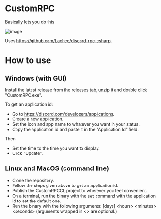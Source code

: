 # CustomRPC
Basically lets you do this

![image](https://i.imgur.com/7RGOxiE.png)

Uses https://github.com/Lachee/discord-rpc-csharp.

# How to use

## Windows (with GUI)

Install the latest release from the releases tab, unzip it and double click "CustomRPC.exe".

To get an application id:
* Go to https://discord.com/developers/applications.
* Create a new application.
* Set the icon and app name to whatever you want in your status.
* Copy the application id and paste it in the "Application Id" field.

Then:
* Set the time to the time you want to display.
* Click "Update".

## Linux and MacOS (command line)

* Clone the repository.
* Follow the steps given above to get an application id.
* Publish the CustomRPCCL project to wherever you feel convenient.
* On a terminal, run the binary with the `set` command with the application id to set the default one.
* Run the binary with the following arguments: [days] \<hours> \<minutes> \<seconds> (arguments wrapped in <> are optional.)
